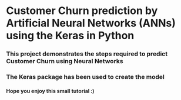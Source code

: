 # Customer Churn prediction by Artificial Neural Networks (ANNs) using the Keras in Python

### This project demonstrates the steps required to predict Customer Churn using Neural Networks
### The Keras package has been used to create the model

#### Hope you enjoy this small tutorial :)
